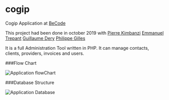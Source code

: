 # cogip
Cogip Application at [BeCode](https://becode.org)

This project had been done in october 2019 with
[Pierre Kimbanzi](https://github.com/PierreKimbanziR)
[Emmanuel Trepant](https://github.com/manutrepant)
[Guillaume Dery](https://github.com/GuillaumeDery98)
[Philippe Gilles](https://github.com/philesgilles)

It is a full Administration Tool written in PHP.
It can manage contacts, clients, providers, invoices and users.

###Flow Chart

![Application flowChart](https://github.com/philesgilles/cogip/blob/master/infos/cogip%20flowchart.png "Application FlowChart")

###Database Structure

![Application Database](https://github.com/philesgilles/cogip/blob/master/infos/db-chart.png "Database")

